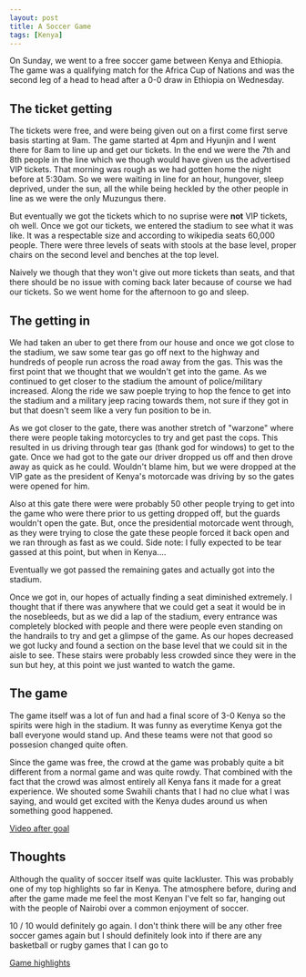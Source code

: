 ```yaml
---
layout: post
title: A Soccer Game
tags: [Kenya]
---
```


On Sunday, we went to a free soccer game between Kenya and Ethiopia. The game
was a qualifying match for the Africa Cup of Nations and was the second leg of a
head to head after a 0-0 draw in Ethiopia on Wednesday.

## The ticket getting

The tickets were free, and were being given out on a first come first serve
basis starting at 9am. The game started at 4pm and Hyunjin and I went there for
8am to line up and get our tickets. In the end we were the 7th and 8th people in
the line which we though would have given us the advertised VIP tickets. That
morning was rough as we had gotten home the night before at 5:30am. So we were
waiting in line for an hour, hungover, sleep deprived, under the sun, all the
while being heckled by the other people in line as we were the only Muzungus
there. 

But eventually we got the tickets which to no suprise were __not__ VIP
tickets, oh well. Once we got our tickets, we entered the stadium to see
what it was like. It was a respectable size and according to wikipedia seats
60,000 people. There were three levels of seats with stools at the base level,
proper chairs on the second level and benches at the top level. 

Naively we though that they won't give out more tickets than seats, and that
there should be no issue with coming back later because of course we had our
tickets. So we went home for the afternoon to go and sleep.

## The getting in

We had taken an uber to get there from our house and once we got close to the
stadium, we saw some tear gas go off next to the highway and hundreds of people
run across the road away from the gas. This was the first point that we thought
that we wouldn't get into the game. As we continued to get closer to the stadium
the amount of police/military increased. Along the ride we saw poeple trying to
hop the fence to get into the stadium and a military jeep racing towards them,
not sure if they got in but that doesn't seem like a very fun position to be in.

As we got closer to the gate, there was another stretch of "warzone" where there
were people taking motorcycles to try and get past the cops. This resulted in us
driving through tear gas (thank god for windows) to get to the gate. Once we had
got to the gate our driver dropped us off and then drove away as quick as he
could. Wouldn't blame him, but we were dropped at the VIP gate as the president
of Kenya's motorcade was driving by so the gates were opened for him.

Also at this gate there were were probably 50 other people trying to get into
the game who were there prior to us getting dropped off, but the guards
wouldn't open the gate. But, once the presidential motorcade went through, as
they were trying to close the gate these people forced it back open and we ran
through as fast as we could. Side note: I fully expected to be tear gassed at
this point, but when in Kenya....

Eventually we got passed the remaining gates and actually got into the stadium.

Once we got in, our hopes of actually finding a seat diminished extremely. I
thought that if there was anywhere that we could get a seat it would be in the
nosebleeds, but as we did a lap of the stadium, every entrance was completely
blocked with people and there were people even standing on the handrails to try
and get a glimpse of the game. As our hopes decreased we got lucky and found a
section on the base level that we could sit in the aisle to see. These stairs
were probably less crowded since they were in the sun but hey, at this point we
just wanted to watch the game.

## The game

The game itself was a lot of fun and had a final score of 3-0 Kenya so the
spirits were high in the stadium. It was funny as everytime Kenya got the ball
everyone would stand up. And these teams were not that good so possesion changed
quite often. 

Since the game was free, the crowd at the game was probably quite a bit
different from a normal game and was quite rowdy. That combined with the fact
that the crowd was almost entirely all Kenya fans it made for a great
experience. We shouted some Swahili chants that I had no clue what I was saying,
and would get excited with the Kenya dudes around us when something good
happened. 

[Video after goal](https://photos.app.goo.gl/1YyHYJBXNdro96mG6)
## Thoughts

Although the quality of soccer itself was quite lackluster. This was probably
one of my top highlights so far in Kenya. The atmosphere before, during and
after the game made me feel the most Kenyan I've felt so far, hanging out with
the people of Nairobi over a common enjoyment of soccer.

10 / 10 would definitely go again. I don't think there will be any other free
soccer games again but I should definitely look into if there are any
basketball or rugby games that I can go to

[Game highlights](https://www.youtube.com/watch?v=VtvUk6tej0M)